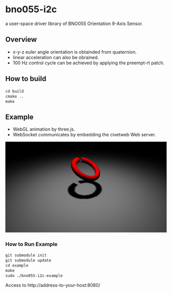 # bno055-i2c
a user-space driver library of BNO055 Orientation 9-Axis Sensor.

## Overview

* x-y-z euler angle orientation is obtainded from quaternion.
* linear acceleration can also be obrained.
* 100 Hz control cycle can be achieved by applying the preempt-rt patch.

## How to build

```
cd build
cmake ..
make
```

## Example

* WebGL animation by three.js.
* WebSocket communicates by embedding the civetweb Web server.

![image](example.png)

### How to Run Example

```
git submodule init
git submodule update
cd example
make
sudo ./bno055-i2c-example
```

Access to http://address-to-your-host:8080/
